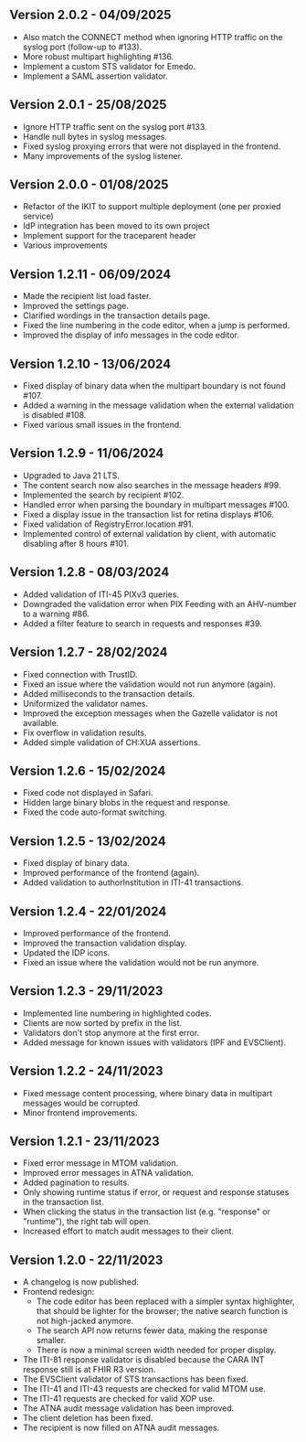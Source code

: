 ## Version 2.0.2 - 04/09/2025

- Also match the CONNECT method when ignoring HTTP traffic on the syslog port (follow-up to #133).
- More robust multipart highlighting #136.
- Implement a custom STS validator for Emedo.
- Implement a SAML assertion validator.

## Version 2.0.1 - 25/08/2025

- Ignore HTTP traffic sent on the syslog port #133.
- Handle null bytes in syslog messages.
- Fixed syslog proxying errors that were not displayed in the frontend.
- Many improvements of the syslog listener.

## Version 2.0.0 - 01/08/2025

- Refactor of the IKIT to support multiple deployment (one per proxied service)
- IdP integration has been moved to its own project
- Implement support for the traceparent header
- Various improvements

## Version 1.2.11 - 06/09/2024

- Made the recipient list load faster.
- Improved the settings page.
- Clarified wordings in the transaction details page.
- Fixed the line numbering in the code editor, when a jump is performed.
- Improved the display of info messages in the code editor.

## Version 1.2.10 - 13/06/2024

- Fixed display of binary data when the multipart boundary is not found #107.
- Added a warning in the message validation when the external validation is disabled #108.
- Fixed various small issues in the frontend.

## Version 1.2.9 - 11/06/2024

- Upgraded to Java 21 LTS.
- The content search now also searches in the message headers #99.
- Implemented the search by recipient #102.
- Handled error when parsing the boundary in multipart messages #100.
- Fixed a display issue in the transaction list for retina displays #106.
- Fixed validation of RegistryError.location #91.
- Implemented control of external validation by client, with automatic disabling after 8 hours #101.

## Version 1.2.8 - 08/03/2024

- Added validation of ITI-45 PIXv3 queries.
- Downgraded the validation error when PIX Feeding with an AHV-number to a warning #86.
- Added a filter feature to search in requests and responses #39.

## Version 1.2.7 - 28/02/2024

- Fixed connection with TrustID.
- Fixed an issue where the validation would not run anymore (again).
- Added milliseconds to the transaction details.
- Uniformized the validator names.
- Improved the exception messages when the Gazelle validator is not available.
- Fix overflow in validation results.
- Added simple validation of CH:XUA assertions.

## Version 1.2.6 - 15/02/2024

- Fixed code not displayed in Safari.
- Hidden large binary blobs in the request and response.
- Fixed the code auto-format switching.

## Version 1.2.5 - 13/02/2024

- Fixed display of binary data.
- Improved performance of the frontend (again).
- Added validation to authorInstitution in ITI-41 transactions.

## Version 1.2.4 - 22/01/2024

- Improved performance of the frontend.
- Improved the transaction validation display.
- Updated the IDP icons.
- Fixed an issue where the validation would not be run anymore.

## Version 1.2.3 - 29/11/2023

- Implemented line numbering in highlighted codes.
- Clients are now sorted by prefix in the list.
- Validators don't stop anymore at the first error.
- Added message for known issues with validators (IPF and EVSClient).

## Version 1.2.2 - 24/11/2023

- Fixed message content processing, where binary data in multipart messages would be corrupted.
- Minor frontend improvements.

## Version 1.2.1 - 23/11/2023

- Fixed error message in MTOM validation.
- Improved error messages in ATNA validation.
- Added pagination to results.
- Only showing runtime status if error, or request and response statuses in the transaction list.
- When clicking the status in the transaction list (e.g. "response" or "runtime"), the right tab will open.
- Increased effort to match audit messages to their client.

## Version 1.2.0 - 22/11/2023

- A changelog is now published.
- Frontend redesign:
    - The code editor has been replaced with a simpler syntax highlighter, that should be lighter for the browser; the
      native search function is not high-jacked anymore.
    - The search API now returns fewer data, making the response smaller.
    - There is now a minimal screen width needed for proper display.
- The ITI-81 response validator is disabled because the CARA INT response still is at FHIR R3 version.
- The EVSClient validator of STS transactions has been fixed.
- The ITI-41 and ITI-43 requests are checked for valid MTOM use.
- The ITI-41 requests are checked for valid XOP use.
- The ATNA audit message validation has been improved.
- The client deletion has been fixed.
- The recipient is now filled on ATNA audit messages.
